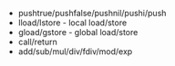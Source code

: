 - pushtrue/pushfalse/pushnil/pushi/push
- lload/lstore - local load/store
- gload/gstore - global load/store
- call/return
- add/sub/mul/div/fdiv/mod/exp
